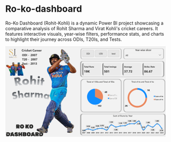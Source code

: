 # Ro-ko-dashboard
Ro-Ko Dashboard (Rohit-Kohli) is a dynamic Power BI project showcasing a comparative analysis of Rohit Sharma and Virat Kohli's cricket careers. It features interactive visuals, year-wise filters, performance stats, and charts to highlight their journey across ODIs, T20Is, and Tests.

![Rohit Sharma](https://github.com/DataAnalystSachin/Ro-ko-dashboard/blob/ec2846a2f3b2c675e740184a8d2a87df5bd9d4a5/Rohit%20Sharma.png?raw=true)
